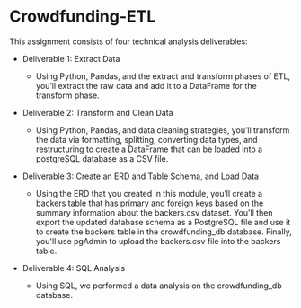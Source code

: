# Crowdfunding-ETL
This assignment consists of four technical analysis deliverables:

- Deliverable 1: Extract Data
  - Using Python, Pandas, and the extract and transform phases of ETL, you’ll extract the raw data and add it to a DataFrame for the transform phase.
  
- Deliverable 2: Transform and Clean Data
  - Using Python, Pandas, and data cleaning strategies, you’ll transform the data via formatting, splitting, converting data types, and restructuring to create a DataFrame that can be loaded into a postgreSQL database as a CSV file.
  
- Deliverable 3: Create an ERD and Table Schema, and Load Data
  - Using the ERD that you created in this module, you’ll create a backers table that has primary and foreign keys based on the summary information about the backers.csv dataset. You'll then export the updated database schema as a PostgreSQL file and use it to create the backers table in the crowdfunding_db database. Finally, you'll use pgAdmin to upload the backers.csv file into the backers table.
  
- Deliverable 4: SQL Analysis
  - Using SQL, we performed a data analysis on the crowdfunding_db database.
